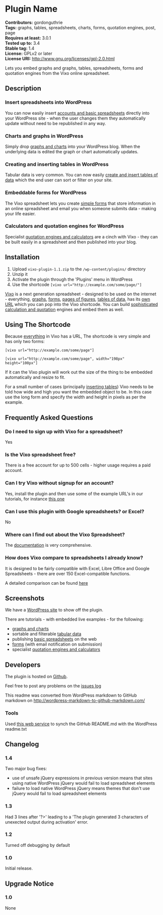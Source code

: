 # Plugin Name #
**Contributors:** gordonguthrie  
**Tags:** graphs, tables, spreadsheets, charts, forms, quotation engines, post, page  
**Requires at least:** 3.0.1  
**Tested up to:** 3.4  
**Stable tag:** 1.4  
**License:** GPLv2 or later  
**License URI:** http://www.gnu.org/licenses/gpl-2.0.html  

Lets you embed graphs and graphs, tables, spreadsheets, forms and quotation engines from the Vixo online spreadsheet.

## Description ##

<h3>Insert spreadsheets into WordPress</h3>
You can now easily insert <a title="insert google and excel compatible spreadsheets into WordPress" href="http://wordpress.vixo.com/publishing-figures-on-wordpress-with-a-vixo-spreadsheet/">accounts and basic spreadsheets</a> directly into your WordPress site - when the user changes them they automatically update without need to be republished in any way.
<h3>Charts and graphs in WordPress</h3>
Simply drop <a title="graphs and charts in WordPress" href="http://wordpress.vixo.com/graphs-and-charts-in-wordpress/">graphs and charts</a> into your WordPress blog. When the underlying data is edited the graph or chart automatically updates.
<h3>Creating and inserting tables in WordPress</h3>
Tabular data is very common. You can now easily <a title="create and insert tables into WordPress" href="http://wordpress.vixo.com/creating-and-inserting-tables-into-wordpress/">create and insert tables of data</a> which the end user can sort or filter on your site.
<h3>Embeddable forms for WordPress</h3>
The Vixo spreadsheet lets you create <a href="http://wordpress.vixo.com/embeddable-vixo-forms/">simple forms</a> that store information in an online spreadsheet and email you when someone submits data - making your life easier.
<h3>Calculators and quotation engines for WordPress</h3>
Specialist <a href="http://wordpress.vixo.com/building-a-calculator-or-quote-engine/">quotation engines and calculators</a> are a cinch with Vixo - they can be built easily in a spreadsheet and then published into your blog.

## Installation ##

1. Upload `vixo-plugin-1.1.zip` to the `/wp-content/plugins/` directory
1. Unzip it
1. Activate the plugin through the 'Plugins' menu in WordPress
1. Use the shortcode `[vixo url="http://example.com/some/page/"]`

[Vixo](http://vixo.com) is a next generation spreadsheet - designed to be used on the internet - everything, [graphs](http://wordpress.vixo.com/publish-graphs-on-wordpress/), [forms](http://wordpress.vixo.com/embeddable-vixo-forms/), [pages of figures](http://wordpress.vixo.com/publishing-figures-on-wordpress-with-a-vixo-spreadsheet/), [tables of data](http://wordpress.vixo.com/inserting-spreadsheet-tables-into-wordpress/), has its [own URL](http://wordpress.vixo.com/vixo-embeddable-urls/) which you can pop into the Vixo shortcode. You can build [sophisticated calculation and quotation](http://wordpress.vixo.com/building-a-calculator-or-quote-engine/) engines and embed them as well.

## Using The Shortcode ##

Because [everything](http://wordpress.vixo.com/embeddable-vixo-forms/) in Vixo has a URL, The shortcode is very simple and has only  two forms:

`[vixo url="http://example.com/some/page"]`

`[vixo url="http://example.com/some/page", width="198px" height="100px"]`

If it can the Vixo plugin will work out the size of the thing to be embedded automatically and resize to fit.

For a small number of cases (principally [inserting tables](http://wordpress.vixo.com/inserting-spreadsheet-tables-into-wordpress/)) Vixo needs to be told how wide and high you want the embedded object to be. In this case use the long form and specify the width and height in pixels as per the example.

## Frequently Asked Questions ##

### Do I need to sign up with Vixo for a spreadsheet? ###

Yes

### Is the Vixo spreadsheet free? ###

There is a free account for up to 500 cells - higher usage requires a paid account.

### Can I try Vixo without signup for an account? ###

Yes, install the plugin and then use some of the example URL's in our tutorials, for instance [this one](http://wordpress.vixo.com/publishing-figures-on-wordpress-with-a-vixo-spreadsheet/)

### Can I use this plugin with Google spreadsheets? or Excel? ###

No

### Where can I find out about the Vixo Spreadsheet? ###

The [documentation](http://documentation.vixo.com/index.html) is very comprehensive.

### How does Vixo compare to spreadsheets I already know? ###

It is designed to be fairly compatible with Excel, Libre Office and Google Spreadsheets - there are over 150 Excel-compatible functions.

A detailed comparison can be found [here](http://vixo.com/explore/features/)

## Screenshots ##

We have a [WordPress site](http://wordpress.vixo.com/) to show off the plugin.

There are tutorials - with embedded live examples - for the following:

* [graphs and charts](http://wordpress.vixo.com/publish-graphs-on-wordpress/)
* sortable and filterable [tabular data](http://wordpress.vixo.com/inserting-spreadsheet-tables-into-wordpress/)
* publishing [basic spreadsheets](http://wordpress.vixo.com/publishing-figures-on-wordpress-with-a-vixo-spreadsheet/) on the web
* [forms](http://wordpress.vixo.com/embeddable-vixo-forms/) (with email notification on submission)
* specialist [quotation engines and calculators](http://wordpress.vixo.com/building-a-calculator-or-quote-engine/)

## Developers ##

The plugin is hosted on [Github](https://github.com/hypernumbers/vixo-plugin).

Feel free to post any problems on the [issues log](https://github.com/hypernumbers/vixo-plugin/issues)

This readme was converted from WordPress markdown to GitHub markdown on http://wordpress-markdown-to-github-markdown.com/

### Tools ###

Used [this web service](http://wordpress-markdown-to-github-markdown.com/) to synch the GitHub README.md with the WordPress readme.txt

## Changelog ##

### 1.4 ###

Two major bug fixes:
* use of unsafe jQuery expressions in previous version means that sites using native WordPress jQuery would fail to load spreadsheet elements
* failure to load native WordPress jQuery means themes that don't use jQuery would fail to load spreadsheet elements

### 1.3 ###

Had 3 lines after '?>' leading to a 'The plugin generated 3 characters of unexected output during activation' error.

### 1.2 ###

Turned off debugging by default

### 1.0 ###
Initial release.

## Upgrade Notice ##

### 1.0 ###
None
